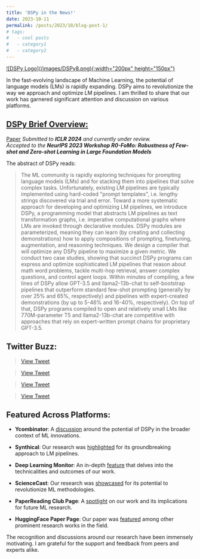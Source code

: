 ```yaml
---
title: 'DSPy in the News!'
date: 2023-10-11
permalink: /posts/2023/10/blog-post-1/
# tags:
#   - cool posts
#   - category1
#   - category2
---
```


<a href="https://github.com/stanfordnlp/dspy">
  ![DSPy Logo](/images/DSPy8.png){:width="200px" height="150px"}
</a>

In the fast-evolving landscape of Machine Learning, the potential of language models (LMs) is rapidly expanding. DSPy aims to revolutionize the way we approach and optimize LM pipelines. I am thrilled to share that our work has garnered significant attention and discussion on various platforms.


## <a href="https://github.com/stanfordnlp/dspy"> DSPy Brief Overview:</a>
[Paper](https://arxiv.org/abs/2310.03714) 
*Submitted to **ICLR 2024** and currently under review.*  
*Accepted to the **NeurIPS 2023 Workshop R0-FoMo: Robustness of Few-shot and Zero-shot Learning in Large Foundation Models***


The abstract of DSPy reads:

>The ML community is rapidly exploring techniques for prompting language models (LMs) and for stacking them into pipelines that solve complex tasks. Unfortunately, existing LM pipelines are typically implemented using hard-coded "prompt templates", i.e. lengthy strings discovered via trial and error. Toward a more systematic approach for developing and optimizing LM pipelines, we introduce DSPy, a programming model that abstracts LM pipelines as text transformation graphs, i.e. imperative computational graphs where LMs are invoked through declarative modules. DSPy modules are parameterized, meaning they can learn (by creating and collecting demonstrations) how to apply compositions of prompting, finetuning, augmentation, and reasoning techniques. We design a compiler that will optimize any DSPy pipeline to maximize a given metric. We conduct two case studies, showing that succinct DSPy programs can express and optimize sophisticated LM pipelines that reason about math word problems, tackle multi-hop retrieval, answer complex questions, and control agent loops. Within minutes of compiling, a few lines of DSPy allow GPT-3.5 and llama2-13b-chat to self-bootstrap pipelines that outperform standard few-shot prompting (generally by over 25% and 65%, respectively) and pipelines with expert-created demonstrations (by up to 5-46% and 16-40%, respectively). On top of that, DSPy programs compiled to open and relatively small LMs like 770M-parameter T5 and llama2-13b-chat are competitive with approaches that rely on expert-written prompt chains for proprietary GPT-3.5.

## Twitter Buzz:

<blockquote class="twitter-tweet">
  <a href="https://twitter.com/arankomatsuzaki/status/1710110164433436681">View Tweet</a>
</blockquote>
<script async src="https://platform.twitter.com/widgets.js" charset="utf-8"></script>

<blockquote class="twitter-tweet">
  <a href="https://twitter.com/IntuitMachine/status/1710617246689587430">View Tweet</a>
</blockquote>
<script async src="https://platform.twitter.com/widgets.js" charset="utf-8"></script>

<blockquote class="twitter-tweet">
  <a href="https://twitter.com/_akhaliq/status/1710105224843501937">View Tweet</a>
</blockquote>
<script async src="https://platform.twitter.com/widgets.js" charset="utf-8"></script>

<blockquote class="twitter-tweet">
  <a href="https://twitter.com/iScienceLuvr/status/1710100341214380431">View Tweet</a>
</blockquote>
<script async src="https://platform.twitter.com/widgets.js" charset="utf-8"></script>

## Featured Across Platforms:


- **Ycombinator**: A [discussion](https://news.ycombinator.com/item?id=37417698) around the potential of DSPy in the broader context of ML innovations.
  
- **Synthical**: Our research was [highlighted](https://synthical.com/article/b811e38f-f51a-48b8-81b4-dac960fc7da2) for its groundbreaking approach to LM pipelines.
  
- **Deep Learning Monitor**: An in-depth [feature](https://deeplearn.org/arxiv/417878/dspy:-compiling-declarative-language-model-calls-into-self-improving-pipelines) that delves into the technicalities and outcomes of our work.
  
- **ScienceCast**: Our research was [showcased](https://sciencecast.org/casts/anm3qcwr6uey) for its potential to revolutionize ML methodologies.
  
- **PaperReading Club Page**: A [spotlight](http://paperreading.club/page?id=186821) on our work and its implications for future ML research.
  
- **HuggingFace Paper Page**: Our paper was [featured](https://huggingface.co/papers/2310.03714) among other prominent research works in the field.


The recognition and discussions around our research have been immensely motivating. I am grateful for the support and feedback from peers and experts alike.

